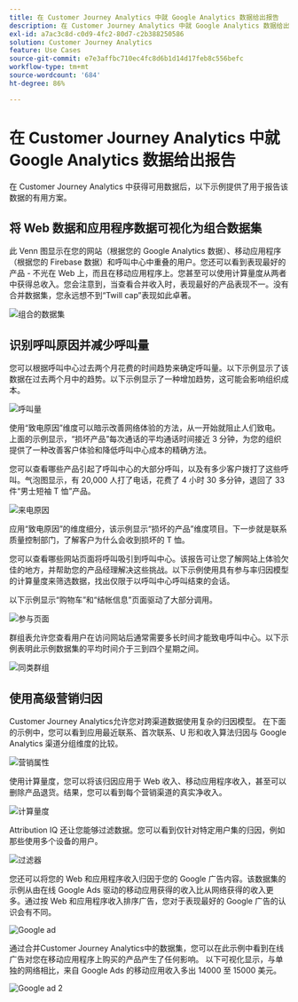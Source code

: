 ```yaml
---
title: 在 Customer Journey Analytics 中就 Google Analytics 数据给出报告
description: 在 Customer Journey Analytics 中就 Google Analytics 数据给出有价值的报告
exl-id: a7ac3c8d-c0d9-4fc2-80d7-c2b388250586
solution: Customer Journey Analytics
feature: Use Cases
source-git-commit: e7e3affbc710ec4fc8d6b1d14d17feb8c556befc
workflow-type: tm+mt
source-wordcount: '684'
ht-degree: 86%

---
```


# 在 Customer Journey Analytics 中就 Google Analytics 数据给出报告

在 Customer Journey Analytics 中获得可用数据后，以下示例提供了用于报告该数据的有用方案。

## 将 Web 数据和应用程序数据可视化为组合数据集

此 Venn 图显示在您的网站（根据您的 Google Analytics 数据）、移动应用程序（根据您的 Firebase 数据）和呼叫中心中重叠的用户。您还可以看到表现最好的产品 - 不光在 Web 上，而且在移动应用程序上。您甚至可以使用计算量度从两者中获得总收入。您会注意到，当查看合并收入时，表现最好的产品表现不一。没有合并数据集，您永远想不到“Twill cap”表现如此卓著。

![组合的数据集](../assets/combined-datasets.png)

## 识别呼叫原因并减少呼叫量

您可以根据呼叫中心过去两个月花费的时间趋势来确定呼叫量。以下示例显示了该数据在过去两个月中的趋势。以下示例显示了一种增加趋势，这可能会影响组织成本。

![呼叫量](../assets/call-volume.png)

使用“致电原因”维度可以暗示改善网络体验的方法，从一开始就阻止人们致电。 上面的示例显示，“损坏产品”每次通话的平均通话时间接近 3 分钟，为您的组织提供了一种改善客户体验和降低呼叫中心成本的精确方法。

您可以查看哪些产品引起了呼叫中心的大部分呼叫，以及有多少客户拨打了这些呼叫。气泡图显示，有 20,000 人打了电话，花费了 4 小时 30 多分钟，退回了 33 件“男士短袖 T 恤”产品。

![来电原因](../assets/call-reason.png)

应用“致电原因”的维度细分，该示例显示“损坏的产品”维度项目。下一步就是联系质量控制部门，了解客户为什么会收到损坏的 T 恤。

您可以查看哪些网站页面将呼叫吸引到呼叫中心。该报告可让您了解网站上体验欠佳的地方，并帮助您的产品经理解决这些挑战。以下示例使用具有参与率归因模型的计算量度来筛选数据，找出仅限于以呼叫中心呼叫结束的会话。

以下示例显示“购物车”和“结帐信息”页面驱动了大部分调用。

![参与页面](../assets/contributing-pages.png)

群组表允许您查看用户在访问网站后通常需要多长时间才能致电呼叫中心。以下示例表明此示例数据集的平均时间介于三到四个星期之间。

![同类群组](../assets/cohort.png)

## 使用高级营销归因

Customer Journey Analytics允许您对跨渠道数据使用复杂的归因模型。 在下面的示例中，您可以看到应用最近联系、首次联系、U 形和收入算法归因与 Google Analytics 渠道分组维度的比较。

![营销属性](../assets/mktg-attribution.png)

使用计算量度，您可以将该归因应用于 Web 收入、移动应用程序收入，甚至可以删除产品退货。结果，您可以看到每个营销渠道的真实净收入。

![计算量度](../assets/calc-metric.png)

Attribution IQ 还让您能够过滤数据。您可以看到仅针对特定用户集的归因，例如那些使用多个设备的用户。

![过滤器](../assets/filter.png)

您还可以将您的 Web 和应用程序收入归因于您的 Google 广告内容。该数据集的示例从由在线 Google Ads 驱动的移动应用获得的收入比从网络获得的收入更多。通过按 Web 和应用程序收入排序广告，您对于表现最好的 Google 广告的认识会有不同。

![Google ad](../assets/google-ad.png)

通过合并Customer Journey Analytics中的数据集，您可以在此示例中看到在线广告对您在移动应用程序上购买的产品产生了任何影响。 以下可视化显示，与单独的网络相比，来自 Google Ads 的移动应用收入多出 14000 至 15000 美元。

![Google ad 2](../assets/google-ad2.png)
